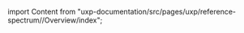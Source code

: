 
import Content from "uxp-documentation/src/pages/uxp/reference-spectrum//Overview/index";

<Content query="product=photoshop"/>
